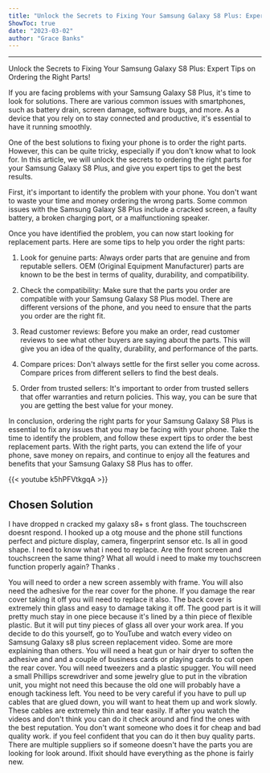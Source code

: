 ```yaml
---
title: "Unlock the Secrets to Fixing Your Samsung Galaxy S8 Plus: Expert Tips on Ordering the Right Parts!"
ShowToc: true 
date: "2023-03-02"
author: "Grace Banks"
---
```

*****
Unlock the Secrets to Fixing Your Samsung Galaxy S8 Plus: Expert Tips on Ordering the Right Parts!

If you are facing problems with your Samsung Galaxy S8 Plus, it's time to look for solutions. There are various common issues with smartphones, such as battery drain, screen damage, software bugs, and more. As a device that you rely on to stay connected and productive, it's essential to have it running smoothly.

One of the best solutions to fixing your phone is to order the right parts. However, this can be quite tricky, especially if you don't know what to look for. In this article, we will unlock the secrets to ordering the right parts for your Samsung Galaxy S8 Plus, and give you expert tips to get the best results.

First, it's important to identify the problem with your phone. You don't want to waste your time and money ordering the wrong parts. Some common issues with the Samsung Galaxy S8 Plus include a cracked screen, a faulty battery, a broken charging port, or a malfunctioning speaker.

Once you have identified the problem, you can now start looking for replacement parts. Here are some tips to help you order the right parts:

1. Look for genuine parts: Always order parts that are genuine and from reputable sellers. OEM (Original Equipment Manufacturer) parts are known to be the best in terms of quality, durability, and compatibility.

2. Check the compatibility: Make sure that the parts you order are compatible with your Samsung Galaxy S8 Plus model. There are different versions of the phone, and you need to ensure that the parts you order are the right fit.

3. Read customer reviews: Before you make an order, read customer reviews to see what other buyers are saying about the parts. This will give you an idea of the quality, durability, and performance of the parts.

4. Compare prices: Don't always settle for the first seller you come across. Compare prices from different sellers to find the best deals.

5. Order from trusted sellers: It's important to order from trusted sellers that offer warranties and return policies. This way, you can be sure that you are getting the best value for your money.

In conclusion, ordering the right parts for your Samsung Galaxy S8 Plus is essential to fix any issues that you may be facing with your phone. Take the time to identify the problem, and follow these expert tips to order the best replacement parts. With the right parts, you can extend the life of your phone, save money on repairs, and continue to enjoy all the features and benefits that your Samsung Galaxy S8 Plus has to offer.

{{< youtube k5hPFVtkgqA >}} 



## Chosen Solution
 I have dropped n cracked my galaxy s8+ s front glass. The touchscreen doesnt respond. I hooked up a otg mouse and the phone still functions perfect  and picture display, camera, fingerprint sensor etc. Is all in good shape. I need to know what i need to replace.  Are the front screen and touchscreen the same thing? What all would i need to make my touchscreen function properly again? Thanks .

 You will need to order a new screen assembly with frame. You will also need the adhesive for the rear cover for the phone. If you damage the rear cover taking it off you will need to replace it also. The back cover is extremely thin glass and easy to damage taking it off. The good part is it will pretty much stay in one piece because it's lined by a thin piece of flexible plastic. But it will put tiny pieces of glass all over your work area. If you decide to do this yourself, go to YouTube and watch every video on Samsung Galaxy s8 plus screen replacement video. Some are more explaining than others. You will need a heat gun or hair dryer to soften the adhesive and and a couple of business cards or playing cards to cut open the rear cover. You will need tweezers and a plastic spugger. You will need a small Phillips screwdriver and some jewelry glue to put in the vibration unit, you might not need this because the old one will probably have a enough tackiness left. You need to be very careful if you have to pull up cables that are glued down, you will want to heat them up and work slowly. These cables are extremely thin and tear easily. If after you watch the videos and don't think you can do it check around and find the ones with the best reputation. You don't want someone who does it for cheap and bad quality work. if you feel confident that you can do it then buy quality parts. There are multiple suppliers so if someone doesn't have the parts you are looking for look around. Ifixit should have everything as the phone is fairly new.




